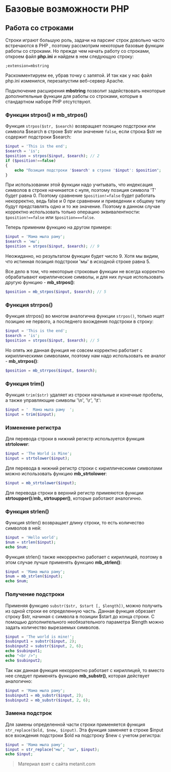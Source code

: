 # Базовые возможности PHP

## Работа со строками

Строки играют большую роль, задачи на парсинг строк довольно часто встречаются в PHP , поэтому рассмотрим некоторые базовые функции работы со строками. Но прежде чем начать работу со строками, откроем файл **php.ini** и найдем в нем следующую строку:

```
;extension=mbstring
```

Раскомментируем ее, убрав точку с запятой. И так как у нас файл php.ini изменился, перезапустим веб-сервер Apache.

Подключение расширения **mbstring** позволит задействовать некоторые дополнительные функции для работы со строками, которые в стандартном наборе PHP отсутствуют.

### Функции strpos() и mb_strpos()

Функция `strpos($str, $search)` возвращает позицию подстроки или символа $search в строке $str или значение `false`, если строка $str не содержит подстроки $search:

```php
$input = 'This is the end'; 
$search = 'is';
$position = strpos($input, $search); // 2
if ($position!==false)
{
    echo "Позиция подстроки '$search' в строке '$input': $position";
}
```

При использовании этой функции надо учитывать, что индексация символов в строке начинается с нуля, поэтому позиция символа 'T' будет равна 0. Поэтому сравнение `$position!=false` будет работать некорректно, ведь false и 0 при сравнении и приведении к общему типу будут представлять одно и то же значение. Поэтому в данном случае корректно использовать только операцию эквивалентности: `$position!==false` или `$position===false`.

Теперь применим функцию на другом примере:

```php
$input = 'Мама мыла раму'; 
$search = 'мы';
$position = strpos($input, $search); // 9
```

Неожиданно, но результатом функции будет число 9. Хотя мы видим, что истинная позиция подстроки 'мы' в исходной строке равна 5.

Все дело в том, что некоторые строковые функции не всегда корректно обрабатывают кириллические символы, и для них лучше использовать другую функцию - **mb_strpos()**:

```php
$position = mb_strpos($input, $search); // 5
```

### Функция strrpos()

Функция strrpos() во многом аналогична функции `strpos()`, только ищет позицию не первого, а последнего вхождения подстроки в строку:

```php
$input = 'This is the end'; 
$search = 'is';
$position = strpos($input, $search); // 5
```

Но опять же данная функция не совсем корректно работает с кириллическими символами, поэтому нам надо использовать ее аналог - **mb_strrpos()**:

```php
$position = mb_strrpos($input, $search);
```

### Функция trim()

Функция `trim($str)` удаляет из строки начальные и конечные пробелы, а также управляющие символы '\n', '\r', '\t':

```php
$input = '  Мама мыла раму  ';
$input = trim($input);
```

### Изменение регистра

Для перевода строки в нижний регистр используется функция **strtolower**:

```php
$input = 'The World is Mine';
$input = strtolower($input);
```

Для перевода в нижний регистр строки с кириллическими символами можно использовать функцию **mb_strtolower**:

```php
$input = mb_strtolower($input);
```

Для перевода строки в верхний регистр примеяются функции **strtoupper()**/**mb_ strtoupper()**, которые работают аналогично.

### Функция strlen()

Функция strlen() возвращает длину строки, то есть количество символов в ней:

```php
$input = 'Hello world';
$num = strlen($input);
echo $num;
```

Функция strlen() также некорректно работает с кириллицей, поэтому в этом случае лучше применять функцию **mb_strlen()**:

```php
$input = 'Мама мыла раму';
$num = mb_strlen($input);
echo $num;
```

### Получение подстроки

Применяя функцию `substr($str, $start [, $length])`, можно получить из одной строки ее определенную часть. Данная функция обрезает строку $str, начиная c символа в позиции $start до конца строки. С помощью дополнительного необязательного параметра $length можно задать количество вырезаемых символов.

```php
$input = 'The world is mine!'; 
$subinput1 = substr($input, 2);
$subinput2 = substr($input, 2, 6);
echo $subinput1;
echo "<br />";
echo $subinput2;
```

Так как данная функция некорректно работает с кириллицей, то вместо нее следует применять функцию **mb_substr()**, которая действует аналогично:

```php
$input = 'Мама мыла раму'; 
$subinput1 = mb_substr($input, 2);
$subinput2 = mb_substr($input, 2, 6);
```

### Замена подстрок

Для замены определенной части строки применяется функция `str_replace($old, $new, $input)`. Эта функция заменяет в строке $input все вхождения подстроки $old на подстроку $new с учетом регистра:

```php
$input = 'Мама мыла раму'; 
$input = str_replace("мы", "ши", $input);
echo $input;
```


> Материал взят с сайта metanit.com